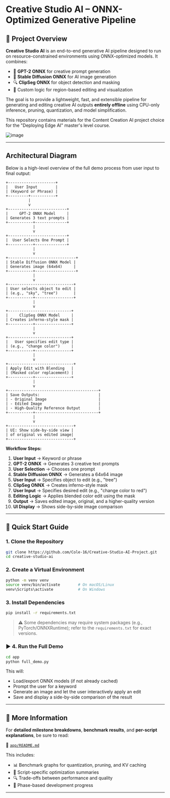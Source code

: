 # Creative Studio AI – ONNX-Optimized Generative Pipeline

## 📘 Project Overview

**Creative Studio AI** is an end-to-end generative AI pipeline designed to run on resource-constrained environments using ONNX-optimized models. It combines:

- 🧠 **GPT-2 ONNX** for creative prompt generation  
- 🎨 **Stable Diffusion ONNX** for AI image generation  
- 🔍 **ClipSeg ONNX** for object detection and masking  
- 🧰 Custom logic for region-based editing and visualization  

The goal is to provide a lightweight, fast, and extensible pipeline for generating and editing creative AI outputs **entirely offline** using CPU-only inference, pruning, quantization, and model simplification.

This repository contains materials for the Content Creation AI project choice  for the "Deploying Edge AI" master's level course.

![image](https://github.com/user-attachments/assets/4ec4c32c-ad25-407e-a9f4-fffabe35cf00)



---

## Architectural Diagram

Below is a high-level overview of the full demo process from user input to final output:



```
+---------------------+
|   User Input        |
| (Keyword or Phrase) |
+---------+-----------+
          |
          v
+--------------------------+
|     GPT-2 ONNX Model     |
| Generates 3 text prompts |
+-----------+--------------+
            |
            v
+--------------------------+
|  User Selects One Prompt |
+-----------+--------------+
            |
            v
+------------------------------+
| Stable Diffusion ONNX Model |
| Generates image (64x64)     |
+-----------+------------------+
            |
            v
+-----------------------------+
| User selects object to edit |
| (e.g., "sky", "tree")       |
+-----------+-----------------+
            |
            v
+----------------------------+
|     ClipSeg ONNX Model     |
| Creates inferno-style mask |
+-----------+----------------+
            |
            v
+----------------------------+
|   User specifies edit type |
| (e.g., "change color")     |
+-----------+----------------+
            |
            v
+-----------------------------+
| Apply Edit with Blending   |
| (Masked color replacement) |
+-----------+----------------+
            |
            v
+----------------------------------------+
| Save Outputs:                          |
| - Original Image                       |
| - Edited Image                         |
| - High-Quality Reference Output        |
+-----------+----------------------------+
            |
            v
+-----------------------------+
| UI: Show side-by-side view |
| of original vs edited image|
+-----------------------------+
```


**Workflow Steps:**

1. **User Input** → Keyword or phrase
2. **GPT-2 ONNX** → Generates 3 creative text prompts
3. **User Selection** → Chooses one prompt
4. **Stable Diffusion ONNX** → Generates a 64x64 image
5. **User Input** → Specifies object to edit (e.g., "tree")
6. **ClipSeg ONNX** → Creates inferno-style mask
7. **User Input** → Specifies desired edit (e.g., "change color to red")
8. **Editing Logic** → Applies blended color edit using the mask
9. **Output** → Saves edited image, original, and a higher-quality version
10. **UI Display** → Shows side-by-side image comparison

---

## 🚀 Quick Start Guide

### 1. Clone the Repository

```bash
git clone https://github.com/Cole-16/Creative-Studio-AI-Project.git
cd creative-studio-ai
```

### 2. Create a Virtual Environment

```bash
python -m venv venv
source venv/bin/activate        # On macOS/Linux
venv\Scripts\activate           # On Windows
```

### 3. Install Dependencies

```bash
pip install -r requirements.txt
```

> ⚠️ Some dependencies may require system packages (e.g., PyTorch/ONNXRuntime); refer to the `requirements.txt` for exact versions.

### ▶️ 4. Run the Full Demo

```bash
cd app
python full_demo.py
```

This will:

- Load/export ONNX models (if not already cached)
- Prompt the user for a keyword
- Generate an image and let the user interactively apply an edit
- Save and display a side-by-side comparison of the result

---

## 📂 More Information

For **detailed milestone breakdowns**, **benchmark results**, and **per-script explanations**, be sure to read:

📄 [`app/README.md`](app/README.md)

This includes:

- 📊 Benchmark graphs for quantization, pruning, and KV caching
- 📄 Script-specific optimization summaries
- 🔍 Trade-offs between performance and quality
- 🎯 Phase-based development progress

---
